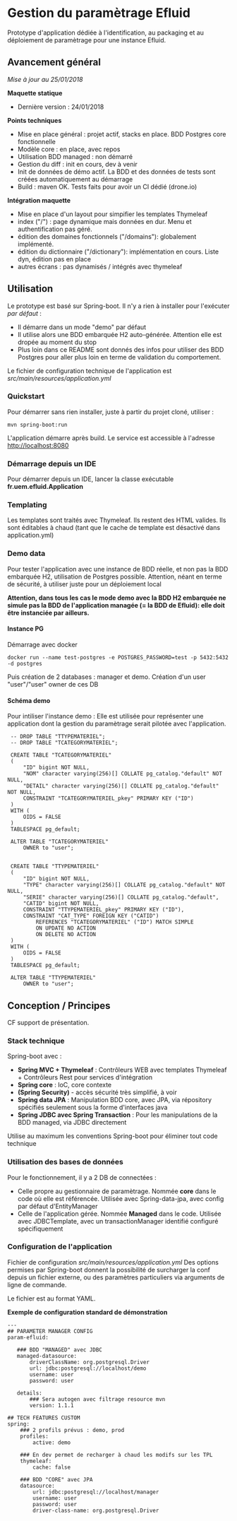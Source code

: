# Gestion du paramètrage Efluid

Prototype d'application dédiée à l'identification, au packaging et au déploiement de paramètrage pour une instance Efluid.

## Avancement général

*Mise à jour au 25/01/2018*

**Maquette statique**
* Dernière version : 24/01/2018

**Points techniques**
* Mise en place général : projet actif, stacks en place. BDD Postgres core fonctionnelle
* Modèle core : en place, avec repos
* Utilisation BDD managed : non démarré
* Gestion du diff : init en cours, dev à venir
* Init de données de démo actif. La BDD et des données de tests sont créées automatiquement au démarrage
* Build : maven OK. Tests faits pour avoir un CI dédié (drone.io)

**Intégration maquette**
* Mise en place d'un layout pour simpifier les templates Thymeleaf
* index ("/") : page dynamique mais données en dur. Menu et authentification pas géré. 
* édition des domaines fonctionnels ("/domains"): globalement implémenté. 
* édition du dictionnaire ("/dictionary"): implémentation en cours. Liste dyn, édition pas en place
* autres écrans : pas dynamisés / intégrés avec thymeleaf

## Utilisation

Le prototype est basé sur Spring-boot. Il n'y a rien à installer pour l'exécuter _par défaut_ :
* Il démarre dans un mode "demo" par défaut
* Il utilise alors une BDD embarquée H2 auto-générée. Attention elle est dropée au moment du stop
* Plus loin dans ce README sont donnés des infos pour utiliser des BDD Postgres pour aller plus loin en terme de validation du comportement.

Le fichier de configuration technique de l'application est *src/main/resources/application.yml*

### Quickstart
Pour démarrer sans rien installer, juste à partir du projet cloné, utiliser : 

    mvn spring-boot:run
    
L'application démarre après build. Le service est accessible à l'adresse [http://localhost:8080](http://localhost:8080)

### Démarrage depuis un IDE
Pour démarrer depuis un IDE, lancer la classe exécutable __fr.uem.efluid.Application__

### Templating
Les templates sont traités avec Thymeleaf. Ils restent des HTML valides. Ils sont éditables à chaud (tant que le cache de template est désactivé dans application.yml)

### Demo data 
Pour tester l'application avec une instance de BDD réelle, et non pas la BDD embarquée H2, utilisation de Postgres possible. Attention, néant en terme de sécurité, à utiliser juste pour un déploiement local

**Attention, dans tous les cas le mode demo avec la BDD H2 embarquée ne simule pas la BDD de l'application managée (= la BDD de Efluid): elle doit être instanciée par ailleurs.**

#### Instance PG 
Démarrage avec docker

    docker run --name test-postgres -e POSTGRES_PASSWORD=test -p 5432:5432 -d postgres

Puis création de 2 databases : manager et demo. Création d'un user "user"/"user" owner de ces DB

#### Schéma demo
Pour intiliser l'instance demo : Elle est utilisée pour représenter une application dont la gestion du paramètrage serait pilotée avec l'application.

     -- DROP TABLE "TTYPEMATERIEL";
     -- DROP TABLE "TCATEGORYMATERIEL";
     
     CREATE TABLE "TCATEGORYMATERIEL"
     (
         "ID" bigint NOT NULL,
         "NOM" character varying(256)[] COLLATE pg_catalog."default" NOT NULL,
         "DETAIL" character varying(256)[] COLLATE pg_catalog."default" NOT NULL,
         CONSTRAINT "TCATEGORYMATERIEL_pkey" PRIMARY KEY ("ID")
     )
     WITH (
         OIDS = FALSE
     )
     TABLESPACE pg_default;
     
     ALTER TABLE "TCATEGORYMATERIEL"
         OWNER to "user";
     
     
     CREATE TABLE "TTYPEMATERIEL"
     (
         "ID" bigint NOT NULL,
         "TYPE" character varying(256)[] COLLATE pg_catalog."default" NOT NULL,
         "SERIE" character varying(256)[] COLLATE pg_catalog."default",
         "CATID" bigint NOT NULL,
         CONSTRAINT "TTYPEMATERIEL_pkey" PRIMARY KEY ("ID"),
         CONSTRAINT "CAT_TYPE" FOREIGN KEY ("CATID")
             REFERENCES "TCATEGORYMATERIEL" ("ID") MATCH SIMPLE
             ON UPDATE NO ACTION
             ON DELETE NO ACTION
     )
     WITH (
         OIDS = FALSE
     )
     TABLESPACE pg_default;
     
     ALTER TABLE "TTYPEMATERIEL"
         OWNER to "user";
         
## Conception / Principes
CF support de présentation.

### Stack technique
Spring-boot avec :
* **Spring MVC + Thymeleaf** : Contrôleurs WEB avec templates Thymeleaf + Contrôleurs Rest pour services d'intégration
* **Spring core** : IoC, core contexte
* **(Spring Security)** - accès sécurité très simplifié, à voir
* **Spring data JPA** : Manipulation BDD core, avec JPA, via répository spécifiés seulement sous la forme d'interfaces java
* **Spring JDBC avec Spring Transaction** : Pour les manipulations de la BDD managed, via JDBC directement

Utilise au maximum les conventions Spring-boot pour éliminer tout code technique

### Utilisation des bases de données
Pour le fonctionnement, il y a 2 DB de connectées :
* Celle propre au gestionnaire de paramètrage. Nommée **core** dans le code où elle est référencée. Utilisée avec Spring-data-jpa, avec config par défaut d'EntityManager
* Celle de l'application gérée. Nommée **Managed** dans le code. Utilisée avec JDBCTemplate, avec un transactionManager identifié configuré spécifiquement

### Configuration de l'application
Fichier de configuration *src/main/resources/application.yml*
Des options permises par Spring-boot donnent la possibilité de surcharger la conf depuis un fichier externe, ou des paramètres particuliers via arguments de ligne de commande.

Le fichier est au format YAML.

**Exemple de configuration standard de démonstration**

    ---
    ## PARAMETER MANAGER CONFIG
    param-efluid:
    
       ### BDD "MANAGED" avec JDBC
       managed-datasource:
           driverClassName: org.postgresql.Driver
           url: jdbc:postgresql://localhost/demo
           username: user
           password: user
           
       details:
           ### Sera autogen avec filtrage resource mvn
           version: 1.1.1
    
    ## TECH FEATURES CUSTOM
    spring:
        ### 2 profils prévus : demo, prod
        profiles:
            active: demo
    
        ### En dev permet de recharger à chaud les modifs sur les TPL
        thymeleaf:
            cache: false
    
        ### BDD "CORE" avec JPA
        datasource:
            url: jdbc:postgresql://localhost/manager
            username: user
            password: user
            driver-class-name: org.postgresql.Driver


